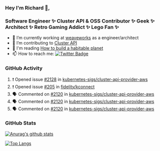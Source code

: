 ### Hey I'm Richard 👋, 

<h3 align="left">Software Engineer ✨ Cluster API & OSS Contributor ✨ Geek ✨ Architect ✨ Retro Gaming Addict ✨ Lego Fan ✨</h3>

- 🔭 I’m currently working at [weaveworks](https://github.com/weaveworks) as a engineer/architect
- 👯 I’m contributing to [Cluster API](https://github.com/kubernetes-sigs/cluster-api-provider-aws/pulls?q=is%3Aissue+is%3Apr+author%3Arichardcase+)
- 💬 I'm reading [How to build a habitable planet](https://www.amazon.co.uk/How-Build-Habitable-Planet-Humankind/dp/0691140065)
- 📫 How to reach me: [![Twitter Badge](https://img.shields.io/badge/-@fruit_case-00acee?style=flat&logo=Twitter&logoColor=white)](https://twitter.com/intent/follow?screen_name=fruit_case "Follow on Twitter")

### GitHub Activity 

<!--START_SECTION:activity-->
1. ❗️ Opened issue [#2128](https://github.com/kubernetes-sigs/cluster-api-provider-aws/issues/2128) in [kubernetes-sigs/cluster-api-provider-aws](https://github.com/kubernetes-sigs/cluster-api-provider-aws)
2. ❗️ Opened issue [#205](https://github.com/fidelity/kconnect/issues/205) in [fidelity/kconnect](https://github.com/fidelity/kconnect)
3. 🗣 Commented on [#2120](https://github.com/kubernetes-sigs/cluster-api-provider-aws/issues/2120) in [kubernetes-sigs/cluster-api-provider-aws](https://github.com/kubernetes-sigs/cluster-api-provider-aws)
4. 🗣 Commented on [#2120](https://github.com/kubernetes-sigs/cluster-api-provider-aws/issues/2120) in [kubernetes-sigs/cluster-api-provider-aws](https://github.com/kubernetes-sigs/cluster-api-provider-aws)
5. 🗣 Commented on [#2120](https://github.com/kubernetes-sigs/cluster-api-provider-aws/issues/2120) in [kubernetes-sigs/cluster-api-provider-aws](https://github.com/kubernetes-sigs/cluster-api-provider-aws)
<!--END_SECTION:activity-->

### GitHub Stats

[![Anurag's github stats](https://github-readme-stats.vercel.app/api?username=richardcase&count_private=true&show_icons=true)](https://github.com/anuraghazra/github-readme-stats)

[![Top Langs](https://github-readme-stats.vercel.app/api/top-langs/?username=richardcase&hide=html&layout=compact)](https://github.com/anuraghazra/github-readme-stats)
